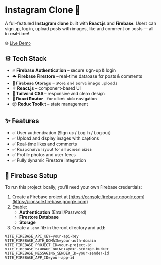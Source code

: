 # Instagram Clone 📸

A full-featured **Instagram clone** built with **React.js** and **Firebase**. Users can sign up, log in, upload posts with images, like and comment on posts — all in real-time!

🌐 [Live Demo](https://sima-instgrm.netlify.app/)

## ⚙️ Tech Stack

- 🔥 **Firebase Authentication** – secure sign-up & login
- ☁️ **Firebase Firestore** – real-time database for posts & comments
- 📁 **Firebase Storage** – store and serve image uploads
- ⚛️ **React.js** – component-based UI
- 🎨 **Tailwind CSS** – responsive and clean design
- 🚀 **React Router** – for client-side navigation
- 📦 **Redux Toolkit** – state management

## ✨ Features

- ✅ User authentication (Sign up / Log in / Log out)
- ✅ Upload and display images with captions
- ✅ Real-time likes and comments
- ✅ Responsive layout for all screen sizes
- ✅ Profile photos and user feeds
- ✅ Fully dynamic Firestore integration

## 🔐 Firebase Setup

To run this project locally, you’ll need your own Firebase credentials:

1. Create a Firebase project at [https://console.firebase.google.com](https://console.firebase.google.com)
2. Enable:
   - **Authentication** (Email/Password)
   - **Firestore Database**
   - **Storage**
3. Create a `.env` file in the root directory and add:

```env
VITE_FIREBASE_API_KEY=your-api-key
VITE_FIREBASE_AUTH_DOMAIN=your-auth-domain
VITE_FIREBASE_PROJECT_ID=your-project-id
VITE_FIREBASE_STORAGE_BUCKET=your-storage-bucket
VITE_FIREBASE_MESSAGING_SENDER_ID=your-sender-id
VITE_FIREBASE_APP_ID=your-app-id

